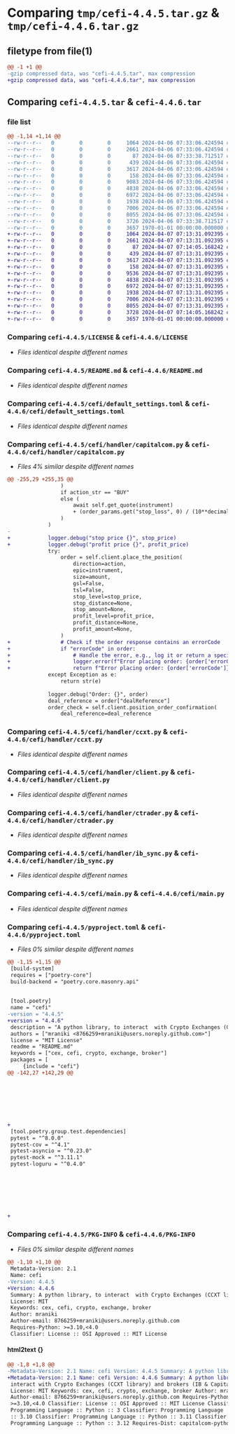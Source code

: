 # Comparing `tmp/cefi-4.4.5.tar.gz` & `tmp/cefi-4.4.6.tar.gz`

## filetype from file(1)

```diff
@@ -1 +1 @@
-gzip compressed data, was "cefi-4.4.5.tar", max compression
+gzip compressed data, was "cefi-4.4.6.tar", max compression
```

## Comparing `cefi-4.4.5.tar` & `cefi-4.4.6.tar`

### file list

```diff
@@ -1,14 +1,14 @@
--rw-r--r--   0        0        0     1064 2024-04-06 07:33:06.424594 cefi-4.4.5/LICENSE
--rw-r--r--   0        0        0     2661 2024-04-06 07:33:06.424594 cefi-4.4.5/README.md
--rw-r--r--   0        0        0       87 2024-04-06 07:33:38.712517 cefi-4.4.5/cefi/__init__.py
--rw-r--r--   0        0        0      439 2024-04-06 07:33:06.424594 cefi-4.4.5/cefi/config.py
--rw-r--r--   0        0        0     3617 2024-04-06 07:33:06.424594 cefi-4.4.5/cefi/default_settings.toml
--rw-r--r--   0        0        0      158 2024-04-06 07:33:06.424594 cefi-4.4.5/cefi/handler/__init__.py
--rw-r--r--   0        0        0     9083 2024-04-06 07:33:06.424594 cefi-4.4.5/cefi/handler/capitalcom.py
--rw-r--r--   0        0        0     4838 2024-04-06 07:33:06.424594 cefi-4.4.5/cefi/handler/ccxt.py
--rw-r--r--   0        0        0     6972 2024-04-06 07:33:06.424594 cefi-4.4.5/cefi/handler/client.py
--rw-r--r--   0        0        0     1938 2024-04-06 07:33:06.424594 cefi-4.4.5/cefi/handler/ctrader.py
--rw-r--r--   0        0        0     7006 2024-04-06 07:33:06.424594 cefi-4.4.5/cefi/handler/ib_sync.py
--rw-r--r--   0        0        0     8055 2024-04-06 07:33:06.424594 cefi-4.4.5/cefi/main.py
--rw-r--r--   0        0        0     3726 2024-04-06 07:33:38.712517 cefi-4.4.5/pyproject.toml
--rw-r--r--   0        0        0     3657 1970-01-01 00:00:00.000000 cefi-4.4.5/PKG-INFO
+-rw-r--r--   0        0        0     1064 2024-04-07 07:13:31.092395 cefi-4.4.6/LICENSE
+-rw-r--r--   0        0        0     2661 2024-04-07 07:13:31.092395 cefi-4.4.6/README.md
+-rw-r--r--   0        0        0       87 2024-04-07 07:14:05.168242 cefi-4.4.6/cefi/__init__.py
+-rw-r--r--   0        0        0      439 2024-04-07 07:13:31.092395 cefi-4.4.6/cefi/config.py
+-rw-r--r--   0        0        0     3617 2024-04-07 07:13:31.092395 cefi-4.4.6/cefi/default_settings.toml
+-rw-r--r--   0        0        0      158 2024-04-07 07:13:31.092395 cefi-4.4.6/cefi/handler/__init__.py
+-rw-r--r--   0        0        0     9536 2024-04-07 07:13:31.092395 cefi-4.4.6/cefi/handler/capitalcom.py
+-rw-r--r--   0        0        0     4838 2024-04-07 07:13:31.092395 cefi-4.4.6/cefi/handler/ccxt.py
+-rw-r--r--   0        0        0     6972 2024-04-07 07:13:31.092395 cefi-4.4.6/cefi/handler/client.py
+-rw-r--r--   0        0        0     1938 2024-04-07 07:13:31.092395 cefi-4.4.6/cefi/handler/ctrader.py
+-rw-r--r--   0        0        0     7006 2024-04-07 07:13:31.092395 cefi-4.4.6/cefi/handler/ib_sync.py
+-rw-r--r--   0        0        0     8055 2024-04-07 07:13:31.092395 cefi-4.4.6/cefi/main.py
+-rw-r--r--   0        0        0     3728 2024-04-07 07:14:05.168242 cefi-4.4.6/pyproject.toml
+-rw-r--r--   0        0        0     3657 1970-01-01 00:00:00.000000 cefi-4.4.6/PKG-INFO
```

### Comparing `cefi-4.4.5/LICENSE` & `cefi-4.4.6/LICENSE`

 * *Files identical despite different names*

### Comparing `cefi-4.4.5/README.md` & `cefi-4.4.6/README.md`

 * *Files identical despite different names*

### Comparing `cefi-4.4.5/cefi/default_settings.toml` & `cefi-4.4.6/cefi/default_settings.toml`

 * *Files identical despite different names*

### Comparing `cefi-4.4.5/cefi/handler/capitalcom.py` & `cefi-4.4.6/cefi/handler/capitalcom.py`

 * *Files 4% similar despite different names*

```diff
@@ -255,29 +255,35 @@
                 )
                 if action_str == "BUY"
                 else (
                     await self.get_quote(instrument)
                     + (order_params.get("stop_loss", 0) / (10**decimals))
                 )
             )
-
+            logger.debug("stop price {}", stop_price)
+            logger.debug("profit price {}", profit_price)
             try:
                 order = self.client.place_the_position(
                     direction=action,
                     epic=instrument,
                     size=amount,
                     gsl=False,
                     tsl=False,
                     stop_level=stop_price,
                     stop_distance=None,
                     stop_amount=None,
                     profit_level=profit_price,
                     profit_distance=None,
                     profit_amount=None,
                 )
+                # Check if the order response contains an errorCode
+                if "errorCode" in order:
+                    # Handle the error, e.g., log it or return a specific message
+                    logger.error(f"Error placing order: {order['errorCode']}")
+                    return f"Error placing order: {order['errorCode']}"
             except Exception as e:
                 return str(e)
 
             logger.debug("Order: {}", order)
             deal_reference = order["dealReference"]
             order_check = self.client.position_order_confirmation(
                 deal_reference=deal_reference
```

### Comparing `cefi-4.4.5/cefi/handler/ccxt.py` & `cefi-4.4.6/cefi/handler/ccxt.py`

 * *Files identical despite different names*

### Comparing `cefi-4.4.5/cefi/handler/client.py` & `cefi-4.4.6/cefi/handler/client.py`

 * *Files identical despite different names*

### Comparing `cefi-4.4.5/cefi/handler/ctrader.py` & `cefi-4.4.6/cefi/handler/ctrader.py`

 * *Files identical despite different names*

### Comparing `cefi-4.4.5/cefi/handler/ib_sync.py` & `cefi-4.4.6/cefi/handler/ib_sync.py`

 * *Files identical despite different names*

### Comparing `cefi-4.4.5/cefi/main.py` & `cefi-4.4.6/cefi/main.py`

 * *Files identical despite different names*

### Comparing `cefi-4.4.5/pyproject.toml` & `cefi-4.4.6/pyproject.toml`

 * *Files 0% similar despite different names*

```diff
@@ -1,15 +1,15 @@
 [build-system]
 requires = ["poetry-core"]
 build-backend = "poetry.core.masonry.api"
 
 
 [tool.poetry]
 name = "cefi"
-version = "4.4.5"
+version = "4.4.6"
 description = "A python library, to interact  with Crypto Exchanges (CCXT library) and brokers (IB & Capital.com)"
 authors = ["mraniki <8766259+mraniki@users.noreply.github.com>"]
 license = "MIT License"
 readme = "README.md"
 keywords = ["cex, cefi, crypto, exchange, broker"]
 packages = [
     {include = "cefi"}
@@ -142,27 +142,29 @@
 
 
 
 
 
 
 
+
 [tool.poetry.group.test.dependencies]
 pytest = "^8.0.0"
 pytest-cov = "^4.1"
 pytest-asyncio = "^0.23.0"
 pytest-mock = "^3.11.1"
 pytest-loguru = "^0.4.0"
 
 
 
 
 
 
 
+
```

### Comparing `cefi-4.4.5/PKG-INFO` & `cefi-4.4.6/PKG-INFO`

 * *Files 0% similar despite different names*

```diff
@@ -1,10 +1,10 @@
 Metadata-Version: 2.1
 Name: cefi
-Version: 4.4.5
+Version: 4.4.6
 Summary: A python library, to interact  with Crypto Exchanges (CCXT library) and brokers (IB & Capital.com)
 License: MIT
 Keywords: cex, cefi, crypto, exchange, broker
 Author: mraniki
 Author-email: 8766259+mraniki@users.noreply.github.com
 Requires-Python: >=3.10,<4.0
 Classifier: License :: OSI Approved :: MIT License
```

#### html2text {}

```diff
@@ -1,8 +1,8 @@
-Metadata-Version: 2.1 Name: cefi Version: 4.4.5 Summary: A python library, to
+Metadata-Version: 2.1 Name: cefi Version: 4.4.6 Summary: A python library, to
 interact with Crypto Exchanges (CCXT library) and brokers (IB & Capital.com)
 License: MIT Keywords: cex, cefi, crypto, exchange, broker Author: mraniki
 Author-email: 8766259+mraniki@users.noreply.github.com Requires-Python:
 >=3.10,<4.0 Classifier: License :: OSI Approved :: MIT License Classifier:
 Programming Language :: Python :: 3 Classifier: Programming Language :: Python
 :: 3.10 Classifier: Programming Language :: Python :: 3.11 Classifier:
 Programming Language :: Python :: 3.12 Requires-Dist: capitalcom-python
```

